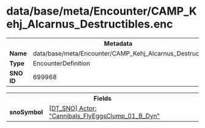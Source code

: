 <h1>data/base/meta/Encounter/CAMP_Kehj_Alcarnus_Destructibles.enc</h1><table><tr><th colspan="100%">Metadata</th></tr><tr><td><b>Name</b></td><td>data/base/meta/Encounter/CAMP_Kehj_Alcarnus_Destructibles.enc</td></tr><tr><td><b>Type</b></td><td>EncounterDefinition</td></tr><tr><td><b>SNO ID</b></td><td>699968</td></tr></table>

<table><tr><th colspan="100%">Fields</th></tr><tr><td><b>snoSymbol</b></td><td><a href="..\Actor\Cannibals_FlyEggsClump_01_B_Dyn.acr.md">[DT_SNO] Actor: "Cannibals_FlyEggsClump_01_B_Dyn"</a></td></tr></table>

